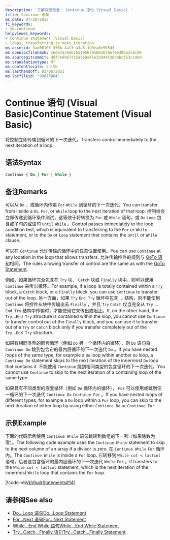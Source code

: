 ```yaml
---
description: '了解详细信息： Continue 语句 (Visual Basic) '
title: Continue 语句
ms.date: 07/20/2015
f1_keywords:
- vb.continue
helpviewer_keywords:
- Continue statement [Visual Basic]
- loops, transferring to next iteration
ms.assetid: 3ad00103-358b-4af3-a3a8-1b9ea0e995d3
ms.openlocfilehash: c6d67e766b2551956795803076efe639ba3c8c99
ms.sourcegitcommit: ddf7edb67715a5b9a45e3dd44536dabc153c1de0
ms.translationtype: MT
ms.contentlocale: zh-CN
ms.lasthandoff: 02/06/2021
ms.locfileid: "99673864"
---
```

# <a name="continue-statement-visual-basic"></a><span data-ttu-id="d3c19-103">Continue 语句 (Visual Basic)</span><span class="sxs-lookup"><span data-stu-id="d3c19-103">Continue Statement (Visual Basic)</span></span>

<span data-ttu-id="d3c19-104">将控制立即传输到循环的下一次迭代。</span><span class="sxs-lookup"><span data-stu-id="d3c19-104">Transfers control immediately to the next iteration of a loop.</span></span>  
  
## <a name="syntax"></a><span data-ttu-id="d3c19-105">语法</span><span class="sxs-lookup"><span data-stu-id="d3c19-105">Syntax</span></span>  
  
```vb  
Continue { Do | For | While }  
```  
  
## <a name="remarks"></a><span data-ttu-id="d3c19-106">备注</span><span class="sxs-lookup"><span data-stu-id="d3c19-106">Remarks</span></span>  

 <span data-ttu-id="d3c19-107">可以从 `Do` 、或循环内传输 `For` `While` 到循环的下一次迭代。</span><span class="sxs-lookup"><span data-stu-id="d3c19-107">You can transfer from inside a `Do`, `For`, or `While` loop to the next iteration of that loop.</span></span> <span data-ttu-id="d3c19-108">控制权会立即传递到循环条件测试，这等效于将转换为 `For` 或 `While` 语句，或 `Do` `Loop` 包含或子句的或语句 `Until` `While` 。</span><span class="sxs-lookup"><span data-stu-id="d3c19-108">Control passes immediately to the loop condition test, which is equivalent to transferring to the `For` or `While` statement, or to the `Do` or `Loop` statement that contains the `Until` or `While` clause.</span></span>  
  
 <span data-ttu-id="d3c19-109">可以在 `Continue` 允许传输的循环中的任意位置使用。</span><span class="sxs-lookup"><span data-stu-id="d3c19-109">You can use `Continue` at any location in the loop that allows transfers.</span></span> <span data-ttu-id="d3c19-110">允许传输控件的规则与 [GoTo 语句](goto-statement.md)相同。</span><span class="sxs-lookup"><span data-stu-id="d3c19-110">The rules allowing transfer of control are the same as with the [GoTo Statement](goto-statement.md).</span></span>  
  
 <span data-ttu-id="d3c19-111">例如，如果循环完全包含在 `Try` 块、 `Catch` 块或 `Finally` 块中，则可以使用 `Continue` 来传出循环。</span><span class="sxs-lookup"><span data-stu-id="d3c19-111">For example, if a loop is totally contained within a `Try` block, a `Catch` block, or a `Finally` block, you can use `Continue` to transfer out of the loop.</span></span> <span data-ttu-id="d3c19-112">另一方面，如果 `Try` `End Try` 循环中包含 ... 结构，则不能使用 `Continue` 将控件从块中传输出去 `Finally` ，并且 `Try` `Catch` 仅当完全从 `Try` ... `End Try` 结构中传输时，才能使用它来传出或阻止。</span><span class="sxs-lookup"><span data-stu-id="d3c19-112">If, on the other hand, the `Try`...`End Try` structure is contained within the loop, you cannot use `Continue` to transfer control out of the `Finally` block, and you can use it to transfer out of a `Try` or `Catch` block only if you transfer completely out of the `Try`...`End Try` structure.</span></span>  
  
 <span data-ttu-id="d3c19-113">如果有相同类型的嵌套循环（例如 `Do` 另一个循环内的循环），则 `Do` 语句将 `Continue Do` 跳到包含它的最内层循环的下一次迭代 `Do` 。</span><span class="sxs-lookup"><span data-stu-id="d3c19-113">If you have nested loops of the same type, for example a `Do` loop within another `Do` loop, a `Continue Do` statement skips to the next iteration of the innermost `Do` loop that contains it.</span></span> <span data-ttu-id="d3c19-114">不能使用 `Continue` 跳到相同类型的包含循环的下一次迭代。</span><span class="sxs-lookup"><span data-stu-id="d3c19-114">You cannot use `Continue` to skip to the next iteration of a containing loop of the same type.</span></span>  
  
 <span data-ttu-id="d3c19-115">如果具有不同类型的嵌套循环（例如 `Do` 循环内的循环）， `For` 可以使用或跳到任一循环的下一次迭代 `Continue Do` `Continue For` 。</span><span class="sxs-lookup"><span data-stu-id="d3c19-115">If you have nested loops of different types, for example a `Do` loop within a `For` loop, you can skip to the next iteration of either loop by using either `Continue Do` or `Continue For`.</span></span>  
  
## <a name="example"></a><span data-ttu-id="d3c19-116">示例</span><span class="sxs-lookup"><span data-stu-id="d3c19-116">Example</span></span>  

 <span data-ttu-id="d3c19-117">下面的代码示例使用 `Continue While` 语句跳转到数组的下一列（如果除数为零）。</span><span class="sxs-lookup"><span data-stu-id="d3c19-117">The following code example uses the `Continue While` statement to skip to the next column of an array if a divisor is zero.</span></span> <span data-ttu-id="d3c19-118">在 `Continue While` `For` 循环内。</span><span class="sxs-lookup"><span data-stu-id="d3c19-118">The `Continue While` is inside a `For` loop.</span></span> <span data-ttu-id="d3c19-119">它转移到 `While col < lastcol` 语句，后者是包含循环的最内层循环的下一次迭代 `While` `For` 。</span><span class="sxs-lookup"><span data-stu-id="d3c19-119">It transfers to the `While col < lastcol` statement, which is the next iteration of the innermost `While` loop that contains the `For` loop.</span></span>  
  
 [!code-vb[VbVbalrStatements#14](~/samples/snippets/visualbasic/VS_Snippets_VBCSharp/VbVbalrStatements/VB/Class1.vb#14)]  
  
## <a name="see-also"></a><span data-ttu-id="d3c19-120">请参阅</span><span class="sxs-lookup"><span data-stu-id="d3c19-120">See also</span></span>

- [<span data-ttu-id="d3c19-121">Do...Loop 语句</span><span class="sxs-lookup"><span data-stu-id="d3c19-121">Do...Loop Statement</span></span>](do-loop-statement.md)
- [<span data-ttu-id="d3c19-122">For...Next 语句</span><span class="sxs-lookup"><span data-stu-id="d3c19-122">For...Next Statement</span></span>](for-next-statement.md)
- [<span data-ttu-id="d3c19-123">While...End While 语句</span><span class="sxs-lookup"><span data-stu-id="d3c19-123">While...End While Statement</span></span>](while-end-while-statement.md)
- [<span data-ttu-id="d3c19-124">Try...Catch...Finally 语句</span><span class="sxs-lookup"><span data-stu-id="d3c19-124">Try...Catch...Finally Statement</span></span>](try-catch-finally-statement.md)

